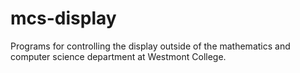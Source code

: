 # mcs-display

Programs for controlling the display outside of the mathematics and computer science department at Westmont College.


